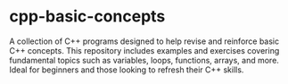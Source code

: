# cpp-basic-concepts
A collection of C++ programs designed to help revise and reinforce basic C++ concepts. This repository includes examples and exercises covering fundamental topics such as variables, loops, functions, arrays, and more. Ideal for beginners and those looking to refresh their C++ skills.
